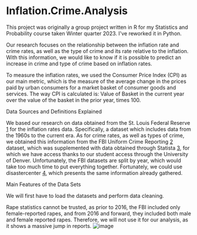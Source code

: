 # Inflation.Crime.Analysis

This project was originally a group project written in R for my Statistics and Probability course taken Winter quarter 2023. I've reworked it in Python.




Our research focuses on the relationship between the inflation rate and crime rates, as well as the type of crime and its rate relative to the inflation. 
With this information, we would like to know if it is possible to predict an increase in crime and type of crime based on inflation rates. 

To measure the inflation rates, we used the Consumer Price Index (CPI) as our main metric, which is the measure of the average change in the prices paid by urban consumers for a market basket of consumer goods and services. 
The way CPI is calculated is: Value of Basket in the current year over the value of the basket in the prior year, times 100.


Data Sources and Definitions Explained

We based our research on data obtained from the St. Louis Federal Reserve [1] for the inflation rates data. Specifically, a dataset which includes data from the 1960s to the current era. 
As for crime rates, as well as types of crime, we obtained this information from the FBI Uniform Crime Reporting [2] dataset, which was supplemented with data obtained through Statista [3], for which we have access thanks to our student access through the University of Denver. 
Unfortunately, the FBI datasets are split by year, which would take too much time to put everything together. Fortunately, we could use disastercenter [4], which presents the same information already gathered.

[1]: https://fred.stlouisfed.org/
[2]: https://cde.ucr.cjis.gov/
[3]: https://www.statista.com
[4]: https://www.disastercenter.com/

Main Features of the Data Sets

We will first have to load the datasets and perform data cleaning. 

Rape statistics cannot be trusted, as prior to 2016, the FBI included only female-reported rapes, and from 2016 and forward, they included both male and female reported rapes. Therefore, we will not use it for our analysis, as it shows a massive jump in reports.
![image](https://github.com/kurtameyer/Inflation.Crime.Analysis/assets/107722456/2e780c4b-9338-4969-9335-750c75811e1d)
